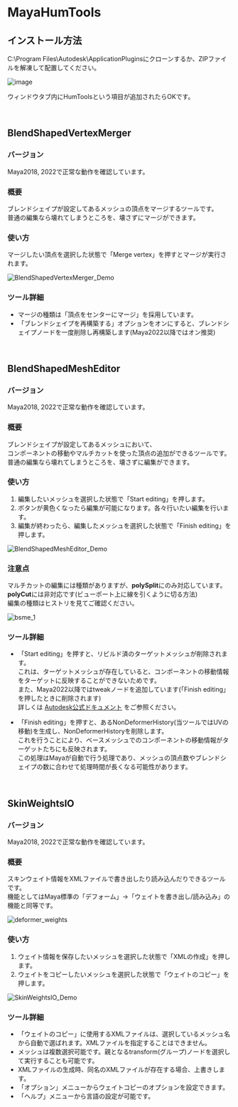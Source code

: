 # MayaHumTools

## インストール方法
C:\Program Files\Autodesk\ApplicationPluginsにクローンするか、ZIPファイルを解凍して配置してください。

![image](https://user-images.githubusercontent.com/117564304/218305703-95018c61-2cd5-41b5-97c7-e79e37ad53ae.png)

ウィンドウタブ内にHumToolsという項目が追加されたらOKです。

<br>

## BlendShapedVertexMerger

### バージョン
Maya2018, 2022で正常な動作を確認しています。<br>

### 概要
ブレンドシェイプが設定してあるメッシュの頂点をマージするツールです。<br>
普通の編集なら壊れてしまうところを、壊さずにマージができます。

### 使い方
マージしたい頂点を選択した状態で「Merge vertex」を押すとマージが実行されます。<br>

![BlendShapedVertexMerger_Demo](https://user-images.githubusercontent.com/117564304/219054782-81f45306-b419-4002-bc55-533d91a785a1.gif)

### ツール詳細
- マージの種類は「頂点をセンターにマージ」を採用しています。<br>
- 「ブレンドシェイプを再構築する」オプションをオンにすると、ブレンドシェイプノードを一度削除し再構築します(Maya2022以降ではオン推奨)<br>

<br>

## BlendShapedMeshEditor

### バージョン
Maya2018, 2022で正常な動作を確認しています。<br>

### 概要
ブレンドシェイプが設定してあるメッシュにおいて、<br>
コンポーネントの移動やマルチカットを使った頂点の追加ができるツールです。<br>
普通の編集なら壊れてしまうところを、壊さずに編集ができます。

### 使い方
1. 編集したいメッシュを選択した状態で「Start editing」を押します。<br>
2. ボタンが黄色くなったら編集が可能になります。各々行いたい編集を行います。<br>
3. 編集が終わったら、編集したメッシュを選択した状態で「Finish editing」を押します。<br>

![BlendShapedMeshEditor_Demo](https://user-images.githubusercontent.com/117564304/219922084-c3bb9509-51e0-4688-b48a-026078c24f20.gif)

### 注意点
マルチカットの編集には種類がありますが、**polySplit**にのみ対応しています。<br>
**polyCut**には非対応です(ビューポート上に線を引くように切る方法)<br>
編集の種類はヒストリを見てご確認ください。

![bsme_1](https://user-images.githubusercontent.com/117564304/219922179-d44bbf42-ae6b-4c61-8e14-dc7f29fe3ffd.png)

### ツール詳細
- 「Start editing」を押すと、リビルド済のターゲットメッシュが削除されます。<br>
  これは、ターゲットメッシュが存在していると、コンポーネントの移動情報をターゲットに反映することができないためです。<br>
  また、Maya2022以降ではtweakノードを追加しています(「Finish editing」を押したときに削除されます)<br>
  詳しくは
  [Autodesk公式ドキュメント](https://knowledge.autodesk.com/ja/support/maya/learn-explore/caas/CloudHelp/cloudhelp/2022/JPN/Maya-WhatsNewPR/files/GUID-C6BC495C-F1B6-4370-AC2D-24CA4B4AAF9B-htm.html)
  をご参照ください。

- 「Finish editing」を押すと、あるNonDeformerHistory(当ツールではUVの移動)を生成し、NonDeformerHistoryを削除します。<br>
  これを行うことにより、ベースメッシュでのコンポーネントの移動情報がターゲットたちにも反映されます。<br>
  この処理はMayaが自動で行う処理であり、メッシュの頂点数やブレンドシェイプの数に合わせて処理時間が長くなる可能性があります。

  <br>

## SkinWeightsIO

### バージョン
Maya2018, 2022で正常な動作を確認しています。<br>

### 概要
スキンウェイト情報をXMLファイルで書き出したり読み込んだりできるツールです。<br>
機能としてはMaya標準の「デフォーム」→「ウェイトを書き出し/読み込み」の機能と同等です。<br>

![deformer_weights](https://github.com/Hum9183/MayaHumTools/assets/117564304/33685a42-bfc0-4422-88e0-cfa0f0e854cc)

### 使い方
1. ウェイト情報を保存したいメッシュを選択した状態で「XMLの作成」を押します。<br>
2. ウェイトをコピーしたいメッシュを選択した状態で「ウェイトのコピー」を押します。<br>

![SkinWeightsIO_Demo](https://github.com/Hum9183/MayaHumTools/assets/117564304/f61e87c5-7333-468f-a107-c508a64dc841)

### ツール詳細
- 「ウェイトのコピー」に使用するXMLファイルは、選択しているメッシュ名から自動で選ばれます。XMLファイルを指定することはできません。
- メッシュは複数選択可能です。親となるtransform(グループ)ノードを選択して実行することも可能です。
- XMLファイルの生成時、同名のXMLファイルが存在する場合、上書きします。
- 「オプション」メニューからウェイトコピーのオプションを設定できます。
- 「ヘルプ」メニューから言語の設定が可能です。
